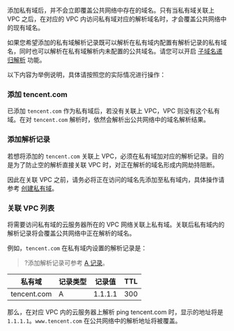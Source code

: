 
添加私有域后，并不会立即覆盖公共网络中存在的域名。只有当私有域关联上 VPC 之后，在对应的 VPC 内访问私有域对应的解析域名时，才会覆盖公共网络中的现有域名。

如果您希望添加的私有域解析记录既可以解析在私有域内配置有解析记录的私有域名，同时也可以解析在私有域解析内未配置的公共域名。请您可以开启 [子域名递归解析](https://cloud.tencent.com/document/product/1338/50547) 功能。

以下内容为举例说明，具体请按照您的实际情况进行操作：
### 添加 tencent.com 
已添加 `tencent.com` 作为私有域后，若没有关联上 VPC，VPC 则没有这个私有域。在对 `tencent.com` 解析时，依然会解析出公共网络中的域名解析结果。

### 添加解析记录
若想将添加的 `tencent.com` 关联上 VPC，必须在私有域加对应的解析记录。目的是为了防止空的解析直接关联 VPC 时，对正在解析的域名形成内网劫持阻断。

因此在关联 VPC 之前，请务必将正在访问的域名先添加至私有域内，具体操作请参考 [创建私有域](https://cloud.tencent.com/document/product/1338/50532)。

### 关联 VPC 列表
将需要访问私有域的云服务器所在的 VPC 网络关联上私有域。关联后私有域内的解析记录将会覆盖公共网络中正在解析的域名。

例如，`tencent.com` 在私有域内设置的解析记录是：
>?添加解析记录可参考 [A 记录](https://cloud.tencent.com/document/product/1338/50538)。
>
| 私有域 | 记录类型 | 记录值 | TTL | 
|---------|---------|---------|---------|
| tencent.com | A | 1.1.1.1 | 300|

那么，在对应 VPC 内的云服务器上解析 ping tencent.com 时，显示的地址将是 `1.1.1.1`。`www.tencent.com` 在公共网络中的解析地址将被覆盖。 
